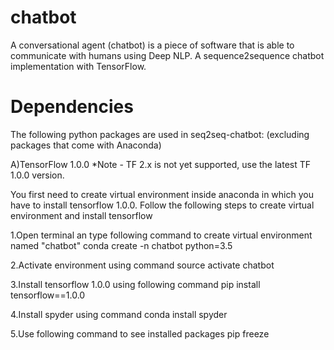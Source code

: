 # chatbot
A conversational agent (chatbot) is a piece of software that is able to communicate with humans using Deep NLP.
A sequence2sequence chatbot implementation with TensorFlow.

# Dependencies
The following python packages are used in seq2seq-chatbot: (excluding packages that come with Anaconda)

  A)TensorFlow 1.0.0 *Note - TF 2.x is not yet supported, use the latest TF 1.0.0 version.
  
  You first need to create virtual environment inside anaconda in which you have to install tensorflow 1.0.0.
  Follow the following steps to create virtual environment and install tensorflow
  
  1.Open terminal an type following command to create virtual environment named "chatbot"
      conda create -n chatbot python=3.5
    
  2.Activate environment using command
      source activate chatbot

  3.Install tensorflow 1.0.0 using following command
      pip install tensorflow==1.0.0
    
  4.Install spyder using command
      conda install spyder

  5.Use following command to see installed packages
      pip freeze

